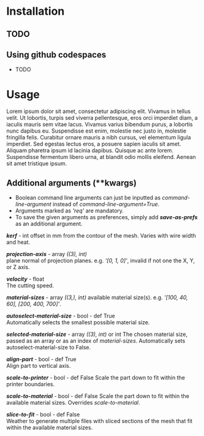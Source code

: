 # Installation
## TODO
## Using github codespaces
* TODO

# Usage
Lorem ipsum dolor sit amet, consectetur adipiscing elit. Vivamus in tellus velit. Ut lobortis, turpis sed viverra pellentesque, eros orci imperdiet diam, a iaculis mauris sem vitae lacus. Vivamus varius bibendum purus, a lobortis nunc dapibus eu. Suspendisse est enim, molestie nec justo in, molestie fringilla felis. Curabitur ornare mauris a nibh cursus, vel elementum ligula imperdiet. Sed egestas lectus eros, a posuere sapien iaculis sit amet. Aliquam pharetra ipsum id lacinia dapibus. Quisque ac ante lorem. Suspendisse fermentum libero urna, at blandit odio mollis eleifend. Aenean sit amet tristique ipsum.

## Additional arguments (\*\*kwargs)
* Boolean command line arguments can just be inputted as *command-line-argument* instead of *command-line-argument=True*.   
* Arguments marked as *'req'* are mandatory.
* To save the given arguments as preferences, simply add ***save-as-prefs*** as an additional argument.  

***kerf*** - int
offset in mm from the contour of the mesh. Varies with wire width and heat.&nbsp;

***projection-axis*** - array *((3), int)*  
plane normal of projection planes. e.g. *'[0, 1, 0]'*, invalid if not one the X, Y, or Z axis.&nbsp;

***velocity*** - float  
The cutting speed.&nbsp;

***material-sizes*** - array *((3,), int)*
available material size(s). e.g. *'[100, 40, 60], [200, 400, 700]'*.&nbsp;

***autoselect-material-size*** - bool - def True  
Automatically selects the smallest possible material size.&nbsp;

***selected-material-size*** - array *((3), int)* or int
The chosen material size, passed as an array or as an index of *material-sizes*. Automatically sets autoselect-material-size to False.&nbsp;

***align-part*** - bool - def True  
Align part to vertical axis.&nbsp;

***scale-to-printer*** - bool - def False
Scale the part down to fit within the printer boundaries.&nbsp;

***scale-to-material*** - bool - def False
Scale the part down to fit within the available material sizes. Overrides *scale-to-material*.&nbsp;

***slice-to-fit*** - bool - def False  
Weather to generate multiple files with sliced sections of the mesh that fit within the available material sizes.&nbsp;


